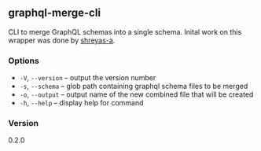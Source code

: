 ## graphql-merge-cli

CLI to merge GraphQL schemas into a single schema.
Inital work on this wrapper was done by [shreyas-a](https://github.com/shreyas-a/graphql-merge-cli).

### Options

*  `-V`, `--version` – output the version number
*  `-s`, `--schema`  – glob path containing graphql schema files to be merged
*  `-o`, `--output`  – output name of the new combined file that will be created
*  `-h`, `--help`    – display help for command

### Version

0.2.0
